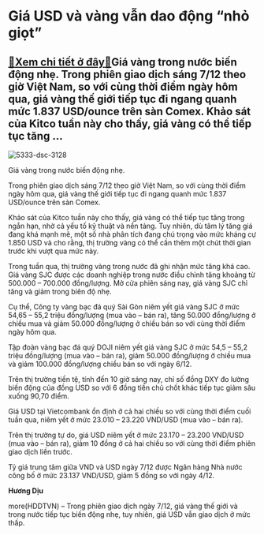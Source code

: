 Giá USD và vàng vẫn dao động “nhỏ giọt”
=======================================

[:gift:Xem chi tiết ở đây:gift:](https://hddtvn.com/gia-usd-va-vang-van-dao-dong-nho-giot/)Giá vàng trong nước biến động nhẹ. Trong phiên giao dịch sáng 7/12 theo giờ Việt Nam, so với cùng thời điểm ngày hôm qua, giá vàng thế giới tiếp tục đi ngang quanh mức 1.837 USD/ounce trên sàn Comex. Khảo sát của Kitco tuần này cho thấy, giá vàng có thể tiếp tục tăng …
-----------------------------------------------------------------------------------------------------------------------------------------------------------------------------------------------------------------------------------------------------------------------------





![5333-dsc-3128](https://hddtvn.com/wp-content/uploads/2021/01/5333_DSC_3128-2.jpg "Giá vàng trong nước tăng nhẹ.")


Giá vàng trong nước biến động nhẹ.



Trong phiên giao dịch sáng 7/12 theo giờ Việt Nam, so với cùng thời điểm ngày hôm qua, giá vàng thế giới tiếp tục đi ngang quanh mức 1.837 USD/ounce trên sàn Comex.


Khảo sát của Kitco tuần này cho thấy, giá vàng có thể tiếp tục tăng trong ngắn hạn, nhờ cả yếu tố kỹ thuật và nền tảng. Tuy nhiên, dù tâm lý tăng giá đang khá mạnh mẽ, một số nhà phân tích đang chú trọng vào mức kháng cự 1.850 USD và cho rằng, thị trường vàng có thể cần thêm một chút thời gian trước khi vượt qua mức này.


Trong tuần qua, thị trường vàng trong nước đã ghi nhận mức tăng khá cao. Giá vàng SJC được các doanh nghiệp trong nước điều chỉnh tăng khoảng từ 500.000 – 700.000 đồng/lượng. Mở cửa phiên sáng nay, giá vàng SJC chỉ tăng và giảm trong biên độ nhẹ.


Cụ thể, Công ty vàng bạc đá quý Sài Gòn niêm yết giá vàng SJC ở mức 54,65 – 55,2 triệu đồng/lượng (mua vào – bán ra), tăng 50.000 đồng/lượng ở chiều mua và giảm 50.000 đồng/lượng ở chiều bán so với cùng thời điểm ngày hôm qua.


Tập đoàn vàng bạc đá quý DOJI niêm yết giá vàng SJC ở mức 54,5 – 55,2 triệu đồng/lượng (mua vào – bán ra), giảm 50.000 đồng/lượng ở chiều mua và giảm 100.000 đồng/lượng chiều bán so với ngày 6/12.


Trên thị trường tiền tệ, tính đến 10 giờ sáng nay, chỉ số đồng DXY đo lường biến động của đồng USD so với 6 đồng tiền chủ chốt khác tiếp tục giảm sâu xuống 90,70 điểm.


Giá USD tại Vietcombank ổn định ở cả hai chiều so với cùng thời điểm cuối tuần qua, niêm yết ở mức 23.010 – 23.220 VND/USD (mua vào – bán ra).


Trên thị trường tự do, giá USD niêm yết ở mức 23.170 – 23.200 VND/USD (mua vào – bán ra), giảm 10 đồng ở cả hai chiều so với cùng thời điểm phiên giao dịch liền trước.


Tỷ giá trung tâm giữa VND và USD ngày 7/12 được Ngân hàng Nhà nước công bố ở mức 23.137 VND/USD, giảm 5 đồng so với ngày 4/12.




**Hương Dịu**



more(HDDTVN) – Trong phiên giao dịch ngày 7/12, giá vàng thế giới và trong nước tiếp tục biến động nhẹ, tuy nhiên, giá USD vẫn giao dịch ở mức thấp.

